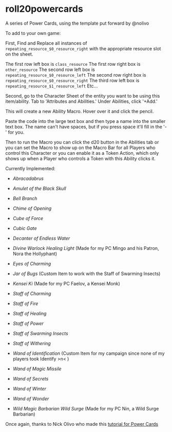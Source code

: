 # roll20powercards
A series of Power Cards, using the template put forward by @nolivo

To add to your own game: 

First, Find and Replace all instances of `repeating_resource_$0_resource_right` with the appropriate resource slot on the sheet.

The first row left box is `class_resource`
The first row right box is `other_resource`
The second row left box is `repeating_resource_$0_resource_left`
The second row right box is `repeating_resource_$0_resource_right`
The third row left box is `repeating_resource_$1_resource_left`
Etc...

Second, go to the Character Sheet of the entity you want to be using this item/ability. Tab to 'Attributes and Abilities.' Under Abilities, click '+Add.'

This will create a new Ability Macro. Hover over it and click the pencil.

Paste the code into the large text box and then type a name into the smaller text box. The name can't have spaces, but if you press space it'll fill in the '-' for you.

Then to run the Macro you can click the d20 button in the Abilities tab or you can set the Macro to show up on the Macro Bar for all Players who control this Character or you can enable it as a Token Action, which only shows up when a Player who controls a Token with this Ability clicks it.

Currently Implemented:

- _Abracadabrus_

- _Amulet of the Black Skull_

- _Bell Branch_

- _Chime of Opening_

- _Cube of Force_

- _Cubic Gate_

- _Decanter of Endless Water_

- _Divine Warlock Healing Light_ (Made for my PC Mingo and his Patron, Nora the Hollyphant)

- _Eyes of Charming_

- _Jar of Bugs_ (Custom Item to work with the Staff of Swarming Insects)

- _Kensei Ki_ (Made for my PC Faelov, a Kensei Monk)

- _Staff of Charming_

- _Staff of Fire_

- _Staff of Healing_

- _Staff of Power_

- _Staff of Swarming Insects_

- _Staff of Withering_

- _Wand of Identification_ (Custom Item for my campaign since none of my players took Identify >n< )
 
- _Wand of Magic Missile_

- _Wand of Secrets_

- _Wand of Winter_

- _Wand of Wonder_

- _Wild Magic Barbarian Wild Surge_ (Made for my PC Nin, a Wild Surge Barbarian)

Once again, thanks to Nick Olivo who made this [tutorial for Power Cards](https://www.youtube.com/watch?v=VoptnwpMpt8&ab_channel=NickOlivo) 
